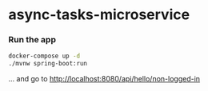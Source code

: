 # async-tasks-microservice

### Run the app
```bash
docker-compose up -d
./mvnw spring-boot:run
```
… and go to [http://localhost:8080/api/hello/non-logged-in](http://localhost:8080/api/hello/non-logged-in)

